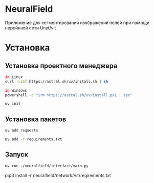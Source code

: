 # NeuralField
Приложение для сегментирования изображений полей при помощи неройнной сети Unet/vit

# Установка 

## Установка проектного менеджера 
```bash
in Linux
curl -LsSf https://astral.sh/uv/install.sh | sh

in Windows 
powershell -c "irm https://astral.sh/uv/install.ps1 | iex"

uv init
```

## Установка пакетов
```bash
uv add requests

uv add -r requirements.txt
```

## Запуск
```bash
uv run ./neuralfield/interface/main.py
```



pip3 install -r neuralfield/network/vit/reqirements.txt